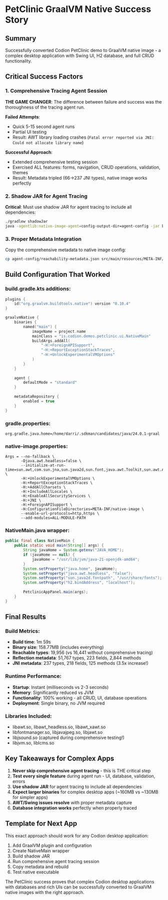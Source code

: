 # PetClinic GraalVM Native Success Story

## Summary

Successfully converted Codion PetClinic demo to GraalVM native image - a complex desktop application with Swing UI, H2 database, and full CRUD functionality.

## Critical Success Factors

### 1. Comprehensive Tracing Agent Session

**THE GAME CHANGER**: The difference between failure and success was the thoroughness of the tracing agent run.

**Failed Attempts**: 
- Quick 5-15 second agent runs
- Partial UI testing
- Result: AWT library loading crashes (`Fatal error reported via JNI: Could not allocate library name`)

**Successful Approach**:
- Extended comprehensive testing session
- Exercised ALL features: forms, navigation, CRUD operations, validation, themes
- Result: Metadata tripled (66→237 JNI types), native image works perfectly

### 2. Shadow JAR for Agent Tracing

**Critical**: Must use shadow JAR for agent tracing to include all dependencies:
```bash
./gradlew shadowJar
java -agentlib:native-image-agent=config-output-dir=agent-config -jar build/libs/petclinic-0.18.35-all.jar
```

### 3. Proper Metadata Integration

Copy the comprehensive metadata to native image config:
```bash
cp agent-config/reachability-metadata.json src/main/resources/META-INF/native-image/is.codion.demos.petclinic/
```

## Build Configuration That Worked

### build.gradle.kts additions:
```kotlin
plugins {
    id("org.graalvm.buildtools.native") version "0.10.4"
}

graalvmNative {
    binaries {
        named("main") {
            imageName = project.name
            mainClass = "is.codion.demos.petclinic.ui.NativeMain"
            buildArgs.addAll(
                "-H:+ForeignAPISupport",
                "-H:+ReportExceptionStackTraces",
                "-H:+UnlockExperimentalVMOptions"
            )
        }
    }
    
    agent {
        defaultMode = "standard"
    }
    
    metadataRepository {
        enabled = true
    }
}
```

### gradle.properties:
```properties
org.gradle.java.home=/home/darri/.sdkman/candidates/java/24.0.1-graal
```

### native-image.properties:
```properties
Args = --no-fallback \
       -Djava.awt.headless=false \
       --initialize-at-run-time=sun.awt,com.sun.jna,sun.java2d,sun.font,java.awt.Toolkit,sun.awt.AWTAccessor,javax.swing,java.awt.Component,java.awt.Container,javax.swing.JComponent \
       -H:+UnlockExperimentalVMOptions \
       -H:+ReportExceptionStackTraces \
       -H:+AddAllCharsets \
       -H:+IncludeAllLocales \
       -H:+EnableAllSecurityServices \
       -H:+JNI \
       -H:+ForeignAPISupport \
       -H:ConfigurationFileDirectories=META-INF/native-image \
       --enable-url-protocols=http,https \
       --add-modules=ALL-MODULE-PATH
```

### NativeMain.java wrapper:
```java
public final class NativeMain {
    public static void main(String[] args) {
        String javaHome = System.getenv("JAVA_HOME");
        if (javaHome == null) {
            javaHome = "/usr/lib/jvm/java-21-openjdk-amd64";
        }
        System.setProperty("java.home", javaHome);
        System.setProperty("java.awt.headless", "false");
        System.setProperty("sun.java2d.fontpath", "/usr/share/fonts");
        System.setProperty("h2.bindAddress", "localhost");
        
        PetclinicAppPanel.main(args);
    }
}
```

## Final Results

### Build Metrics:
- **Build time**: 1m 59s
- **Binary size**: 158.77MB (includes everything)
- **Reachable types**: 19,956 (vs 16,441 without comprehensive tracing)
- **Reflection metadata**: 51,767 types, 223 fields, 2,844 methods
- **JNI metadata**: 237 types, 218 fields, 125 methods (3.5x increase!)

### Runtime Performance:
- **Startup**: Instant (milliseconds vs 2-3 seconds)
- **Memory**: Significantly reduced vs JVM
- **Functionality**: 100% working - all CRUD, UI, database operations
- **Deployment**: Single binary, no JVM required

### Libraries Included:
- libawt.so, libawt_headless.so, libawt_xawt.so
- libfontmanager.so, libjavajpeg.so, libjawt.so
- libjsound.so (captured during comprehensive testing!)
- libjvm.so, liblcms.so

## Key Takeaways for Complex Apps

1. **Never skip comprehensive agent tracing** - this is THE critical step
2. **Test every single feature** during agent run - UI, database, validation, errors
3. **Use shadow JAR** for agent tracing to include all dependencies
4. **Expect larger binaries** for complex desktop apps (~160MB vs ~130MB for simpler apps)
5. **AWT/Swing issues resolve** with proper metadata capture
6. **Database integration works** perfectly when properly traced

## Template for Next App

This exact approach should work for any Codion desktop application:
1. Add GraalVM plugin and configuration
2. Create NativeMain wrapper
3. Build shadow JAR
4. Run comprehensive agent tracing session
5. Copy metadata and rebuild
6. Test native executable

The PetClinic success proves that complex Codion desktop applications with databases and rich UIs can be successfully converted to GraalVM native images with the right approach.